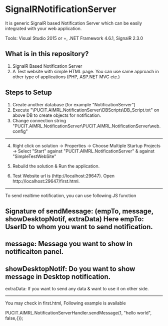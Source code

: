 # SignalRNotificationServer
It is generic SignalR based Notification Server which can be easily integrated with your web application. 

Tools: Visual Studio 2015 or +, .NET Framework 4.6.1, SignalR 2.3.0

What is in this repository?
--------------
1) SignalR Based Notification Server
2) A Test website with simple HTML page. You can use same approach in other type of applications (PHP, ASP.NET MVC etc.)

Steps to Setup 
------------
1) Create another database (for example "NotificationServer")
2) Execute "\PUCIT.AIMRL.NotificationServer\DBScripts\DB_Script.txt" on above DB to create objects for notification.
3) Change connection string "PUCIT.AIMRL.NotificationServer\PUCIT.AIMRL.NotificationServer\web.config"

-----------------

4) Right click on solution -> Properties -> Choose Multiple Startup Projects -> Select "Start" against "PUCIT.AIMRL.NotificationServer" & against "SimpleTestWebSite"

5) Rebuild the solution & Run the application.

6) Test Website url is (http://localhost:29647). Open http://localhost:29647/first.html.
-----------------

To send realtime notification, you can use following JS function

Signature of sendMessage: (empTo, message, showDesktopNotif, extraData)
Here empTo: UserID to whom you want to send notification.
-------
message: Message you want to show in notificaiton panel.
-------
showDesktopNotif: Do you want to show message in Desktop notification.
-------
extraData: If you want to send any data & want to use it on other side.

-----------------

You may check in first.html, Following example is available

PUCIT.AIMRL.NotificationServerHandler.sendMessage(1, "hello world", false,{});
